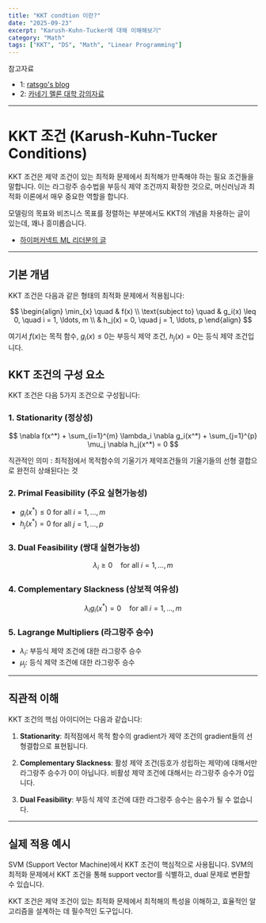 ```yaml
---
title: "KKT condtion 이란?"
date: "2025-09-23"
excerpt: "Karush-Kuhn-Tucker에 대해 이해해보기"
category: "Math"
tags: ["KKT", "DS", "Math", "Linear Programming"]
---
```


참고자료
- 1: [ratsgo's blog](https://ratsgo.github.io/convex%20optimization/2018/01/26/KKT/)
- 2: [카네기 멜론 대학 강의자료](https://www.stat.cmu.edu/~ryantibs/convexopt/)

---

# KKT 조건 (Karush-Kuhn-Tucker Conditions)

KKT 조건은 제약 조건이 있는 최적화 문제에서 최적해가 만족해야 하는 필요 조건들을 말합니다. 
이는 라그랑주 승수법을 부등식 제약 조건까지 확장한 것으로, 머신러닝과 최적화 이론에서 매우 중요한 역할을 합니다.

모델링의 목표와 비즈니스 목표를 정렬하는 부분에서도 KKT의 개념을 차용하는 글이 있는데, 꽤나 흥미롭습니다.
- [하이퍼커넥트 ML 리더분의 글](https://www.linkedin.com/posts/joonyoungyi_ai-%EB%AC%B8%EC%A0%9C%EC%97%90%EC%84%9C-%EC%B5%9C%EC%A0%81%ED%99%94%ED%95%98%EA%B3%A0%EC%9E%90-%ED%95%98%EB%8A%94-%EC%A7%80%ED%91%9C%EB%8A%94-%ED%95%98%EB%82%98%EC%97%AC%EC%95%BC-%ED%95%A9%EB%8B%88%EB%8B%A4-%ED%98%84%EC%8B%A4%EC%97%90%EC%84%9C-ai%EB%A1%9C-activity-7375782000697413632-MBXy/?utm_source=share&utm_medium=member_android&rcm=ACoAADafY9YBl0pYjiYslOSavtyIuLdy1Q7QDOo)


---

## 기본 개념

KKT 조건은 다음과 같은 형태의 최적화 문제에서 적용됩니다:

$$
\begin{align}
\min_{x} \quad & f(x) \\
\text{subject to} \quad & g_i(x) \leq 0, \quad i = 1, \ldots, m \\
& h_j(x) = 0, \quad j = 1, \ldots, p
\end{align}
$$

여기서 $f(x)$는 목적 함수, $g_i(x) \leq 0$는 부등식 제약 조건, $h_j(x) = 0$는 등식 제약 조건입니다.

## KKT 조건의 구성 요소

KKT 조건은 다음 5가지 조건으로 구성됩니다:

### 1. Stationarity (정상성)
$$
\nabla f(x^*) + \sum_{i=1}^{m} \lambda_i \nabla g_i(x^*) + \sum_{j=1}^{p} \mu_j \nabla h_j(x^*) = 0
$$

직관적인 의미 : 최적점에서 목적함수의 기울기가 제약조건들의 기울기들의 선형 결합으로 완전히 상쇄된다는 것




### 2. Primal Feasibility (주요 실현가능성)
- $g_i(x^*) \leq 0$ for all $i = 1, \ldots, m$
- $h_j(x^*) = 0$ for all $j = 1, \ldots, p$

### 3. Dual Feasibility (쌍대 실현가능성)
$$
\lambda_i \geq 0 \quad \text{for all } i = 1, \ldots, m
$$

### 4. Complementary Slackness (상보적 여유성)
$$
\lambda_i g_i(x^*) = 0 \quad \text{for all } i = 1, \ldots, m
$$

### 5. Lagrange Multipliers (라그랑주 승수)
- $\lambda_i$: 부등식 제약 조건에 대한 라그랑주 승수
- $\mu_j$: 등식 제약 조건에 대한 라그랑주 승수


---

## 직관적 이해

KKT 조건의 핵심 아이디어는 다음과 같습니다:

1. **Stationarity**: 최적점에서 목적 함수의 gradient가 제약 조건의 gradient들의 선형결합으로 표현됩니다.

2. **Complementary Slackness**: 활성 제약 조건(등호가 성립하는 제약)에 대해서만 라그랑주 승수가 0이 아닙니다. 비활성 제약 조건에 대해서는 라그랑주 승수가 0입니다.

3. **Dual Feasibility**: 부등식 제약 조건에 대한 라그랑주 승수는 음수가 될 수 없습니다.

---

## 실제 적용 예시

SVM (Support Vector Machine)에서 KKT 조건이 핵심적으로 사용됩니다. 
SVM의 최적화 문제에서 KKT 조건을 통해 support vector를 식별하고, dual 문제로 변환할 수 있습니다.

KKT 조건은 제약 조건이 있는 최적화 문제에서 최적해의 특성을 이해하고, 효율적인 알고리즘을 설계하는 데 필수적인 도구입니다.
